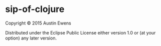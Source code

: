 # sip-of-clojure

Copyright © 2015 Austin Ewens

Distributed under the Eclipse Public License either version 1.0 or (at
your option) any later version.
